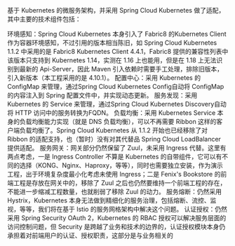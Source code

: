 基于 Kubernetes 的微服务架构，并采用 Spring Cloud Kubernetes 做了适配，其中主要的技术组件包括：

环境感知：Spring Cloud Kubernetes 本身引入了 Fabric8 的Kubernetes Client作为容器环境感知，不过引用的版本相当陈旧，如 Spring Cloud Kubernetes 1.1.2 中采用的是 Fabric8 Kubernetes Client 4.4.1，Fabric8 提供的兼容性列表中该版本只支持到 Kubernetes 1.14，实测在 1.16 上也能用，但是在 1.18 上无法识别到最新的 Api-Server，因此 Maven 引入依赖时需要手工处理，排除旧版本，引入新版本（本工程采用的是 4.10.1）。
配置中心：采用 Kubernetes 的 ConfigMap 来管理，通过Spring Cloud Kubernetes Config自动将 ConfigMap 的内容注入到 Spring 配置文件中，并实现动态更新。
服务发现：采用 Kubernetes 的 Service 来管理，通过Spring Cloud Kubernetes Discovery自动将 HTTP 访问中的服务转换为FQDN。
负载均衡：采用 Kubernetes Service 本身的负载均衡能力实现（就是 DNS 负载均衡），可以不再需要 Ribbon 这样的客户端负载均衡了。Spring Cloud Kubernetes 从 1.1.2 开始也已经移除了对 Ribbon 的适配支持，也（暂时）没有对其代替品 Spring Cloud LoadBalancer 提供适配。
服务网关：网关部分仍然保留了 Zuul，未采用 Ingress 代替。这里有两点考虑，一是 Ingress Controller 不算是 Kubernetes 的自带组件，它可以有不同的选择（KONG、Nginx、Haproxy，等等），同时也需要独立安装，作为演示工程，出于环境复杂度最小化考虑未使用 Ingress；二是 Fenix's Bookstore 的前端工程是存放在网关中的，移除了 Zuul 之后也仍然要维持一个前端工程的存在，不能进一步缩减工程数量，也就削弱了移除 Zuul 的动力。
服务熔断：仍然采用 Hystrix，Kubernetes 本身无法做到精细化的服务治理，包括熔断、流控、监视，等等，我们将在基于 Istio 的服务网格架构中解决这个问题。
认证授权：仍然采用 Spring Security OAuth 2，Kubernetes 的 RBAC 授权可以解决服务层面的访问控制问题，但 Security 是跨越了业务和技术的边界的，认证授权模块本身仍承担着对前端用户的认证、授权职责，这部分是与业务相关的
